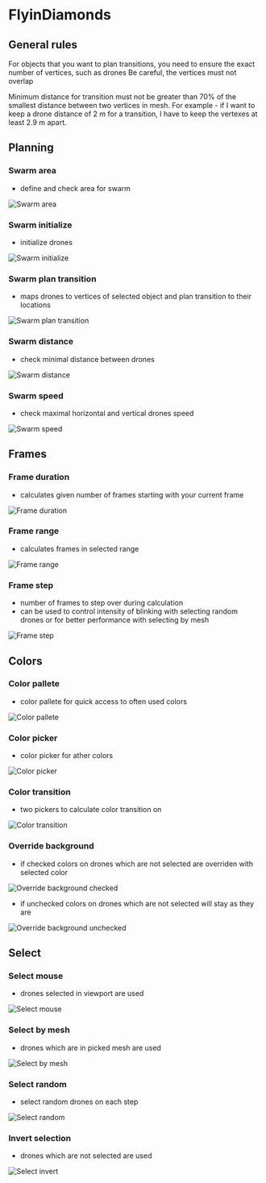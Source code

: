 # FlyinDiamonds

## General rules

For objects that you want to plan transitions, you need to ensure the exact number of vertices, such as drones
Be careful, the vertices must not overlap

Minimum distance for transition must not be greater than 70% of the smallest distance between two vertices in mesh.
For example - if I want to keep a drone distance of 2 m for a transition, I have to keep the vertexes at least 2.9 m apart.


## Planning

### Swarm area
- define and check area for swarm

![Swarm area](gifs/swarm_area.gif)

### Swarm initialize
- initialize drones

![Swarm initialize](gifs/swarm_init.gif)

### Swarm plan transition
- maps drones to vertices of selected object and plan transition to their locations

![Swarm plan transition](gifs/swarm_transition.gif)

### Swarm distance
- check minimal distance between drones

![Swarm distance](gifs/swarm_distance.gif)

### Swarm speed
- check maximal horizontal and vertical drones speed

![Swarm speed](gifs/swarm_speed.gif)

## Frames

### Frame duration
- calculates given number of frames starting with your current frame

![Frame duration](gifs/frame_duration.gif)

### Frame range
- calculates frames in selected range

![Frame range](gifs/frame_range.gif)

### Frame step
- number of frames to step over during calculation
- can be used to control intensity of blinking with selecting random drones or for better performance with selecting by mesh

![Frame step](gifs/frame_step.gif)

## Colors

### Color pallete
- color pallete for quick access to often used colors

![Color pallete](gifs/color_pallete.gif)

### Color picker
- color picker for ather colors

![Color picker](gifs/color_picker.gif)

### Color transition
- two pickers to calculate color transition on

![Color transition](gifs/color_transition.gif)

### Override background
- if checked colors on drones which are not selected are overriden with selected color

![Override background checked](gifs/override_background_checked.gif)
- if unchecked colors on drones which are not selected will stay as they are

![Override background unchecked](gifs/override_background_unchecked.gif)

## Select

### Select mouse
- drones selected in viewport are used

![Select mouse](gifs/select_mouse.gif)

### Select by mesh
- drones which are in picked mesh are used

![Select by mesh](gifs/select_by_mesh.gif)

### Select random
- select random drones on each step

![Select random](gifs/select_random.gif)

### Invert selection
- drones which are not selected are used

![Select invert](gifs/select_invert.gif)
